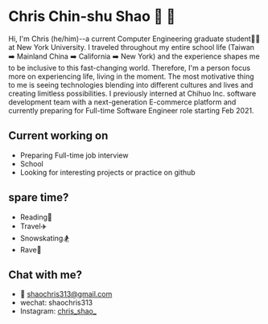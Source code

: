# Chris Chin-shu Shao :deciduous_tree: :deciduous_tree:

Hi, I'm Chris (he/him)--a current Computer Engineering graduate student:man_student: at New York University. I traveled throughout my entire school life (Taiwan :arrow_right: Mainland China :arrow_right: California :arrow_right: New York) and the experience shapes me to be inclusive to this fast-changing world. Therefore, I'm a person focus more on experiencing life, living in the moment. The most motivative thing to me is seeing technologies blending into different cultures and lives and creating limitless possibilities. I previously interned at Chihuo Inc. software development team with a next-generation E-commerce platform and currently preparing for Full-time Software Engineer role starting Feb 2021.



## Current working on

- Preparing Full-time job interview
- School
- Looking for interesting projects or practice on github 



## spare time?

- Reading:book:
- Travel:airplane:
- Snowskating:snowboarder:
- Rave:sparkler:





## Chat with me?

- :email: shaochris313@gmail.com
- wechat: shaochris313
- Instagram: [chris_shao_](https://www.instagram.com/chris_shao_/)
